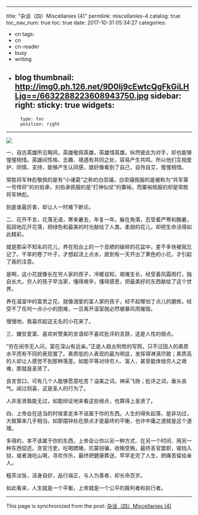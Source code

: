 
---
title: "杂谈（四）Miscellanies (4)"
permlink: miscellanies-4
catalog: true
toc_nav_num: true
toc: true
date: 2017-10-31 05:34:27
categories:
- cn
tags:
- cn
- cn-reader
- busy
- writing
- blog
thumbnail: http://img0.ph.126.net/9D0Ij9cEwtcQgFkGiLHLjg==/6632288223608943750.jpg
sidebar:
    right:
        sticky: true
widgets:
    -
        type: toc
        position: right
---


![](http://img0.ph.126.net/9D0Ij9cEwtcQgFkGiLHLjg==/6632288223608943750.jpg)


一、自古英雄所见略同，英雄敬佩英雄，英雄惜英雄。纵然彼此为对手，却也能够惺惺相惜。英雄间性格、志趣、境遇有共同之处，容易产生共鸣，所以他们互相爱护、同情、支持，能够产生认同感，就好像看到了自己，自怜自艾，惺惺相惜。

常胜将军林彪敬佩的是有“小诸葛”之称的白崇禧，白崇禧佩服的是被称为“共军第一号悍将”的刘伯承，刘伯承佩服的是“打神仙仗”的粟裕，而粟裕佩服的却是常胜将军林彪。

到底谁最厉害，却让人一时难下断论。

二、花开不言，花落无语，寒来暑去，年复一年。躲在角落，忍受着严寒和酷暑，孤寂地花开花落，把绿色和最美的时光献给了人类。柔弱的花儿，却把生命活得如此精彩。

就是那朵不知名的花儿，养在阳台上的一个丑陋的破碎的花盆中，差不多快被我忘记了。干旱的卷了叶子，才想起浇上点水，直到有一天开出了黄色的小花，才引起了我的注意。

是啊，这小花就像长在穷人家的孩子，冷暖自知，艰难生长，经受着风霜雨打，独自长大。穷人的孩子早当家，懂得艰辛，懂得感恩，把最美好的东西献给了这个世界。

养在温室中的富贵之花，就像溺爱的富人家的孩子，经不起哪怕丁点儿的磨练，经受不了任何一点小小的困难，一旦离开温室就必然被暴风雨摧毁。

慢慢地，我喜欢起这无名的小花来了。

三、嫌贫爱富、喜欢听赞美的言语却不喜欢批评的言辞，这是人性的弱点。

“穷在闹市无人问，富在深山有远亲。”正是人趋炎附势的写照，只不过因人的素质水平而有不同的表现罢了。素质低的人表现的最为明显，发挥得淋漓尽致；素质高的人却让人感觉不到那种落差。如能平等对待穷人、富人，甚至能体恤穷人之艰难，那就是圣贤了。

良言苦口，可有几个人能够愿意吃苦？溢美之词，神采飞扬；批评之词，垂头丧气。闻过则喜，这是圣人的行为了。

人非圣贤孰能无过，如能辩证地来看这些弱点，也算得上圣贤了。

四、上帝会在适当的时侯拿走本不该属于你的东西。人生的得失起落，是非功过，大致算来几乎相当。如那摆钟处在原点才是最终的平衡，也许中庸之道就是这个道理。

多得的，本不该属于你的东西，上帝会让你以另一种方式、在另一个时间、用另一种东西偿还。贪官污吏，吃喝嫖赌，坑蒙拐骗，收贿受贿，最终丢官罢职，锒铛入狱，或者海吃山喝，寻欢作乐，最终把健康葬送，早早走完了人生，把痛苦留给亲人。

粗茶淡饭，洁身自好，品行端正，与人为善者，却长命百岁。

如此看来，人生就是一个平衡，上帝就是一个公平的裁判者和执行者。

- - -

This page is synchronized from the post: [杂谈（四）Miscellanies (4)](https://steemit.com/@bring/miscellanies-4)

